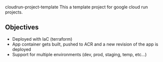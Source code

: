  cloudrun-project-template
This a template project for google cloud run projects.  

## Objectives  
- Deployed with IaC (terraform)
- App container gets built, pushed to ACR and a new revision of the app is deployed
- Support for multiple environments (dev, prod, staging, temp, etc...)

